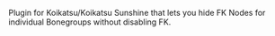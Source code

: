 ﻿Plugin for Koikatsu/Koikatsu Sunshine that lets you hide FK Nodes for individual Bonegroups without disabling FK.